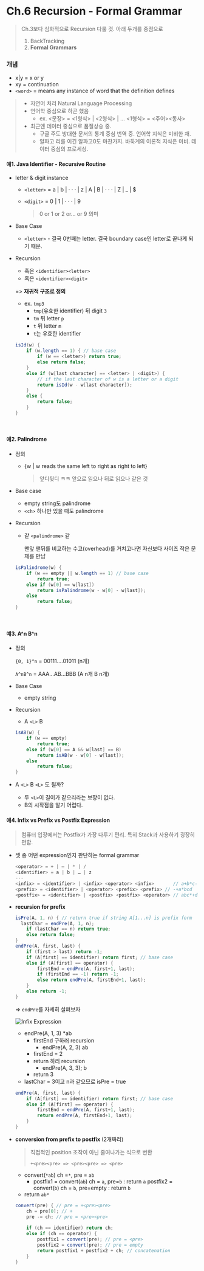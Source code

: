 # Ch.6 Recursion - Formal Grammar

> Ch.3보다 심화적으로 Recursion 다룰 것. 아래 두개를 중점으로
>
> 1. BackTracking
> 2. **Formal Grammars**

### 개념

- x|y = x or y
- xy = continuation
- `<word>` = means any instance of word that the definition defines

> - 자연어 처리 Natural Language Processing
> - 언어학 중심으로 하곤 했음
>   - ex. <문장> = <1형식> | <2형식>  | ...
>     ​     <1형식> = <주어><동사>
> - 최근엔 데이터 중심으로 품질상승 중.
>   - 구글 주도 방대한 문서의 통계 중심 번역 중. 언어학 지식은 미비한 채.
>   - 알파고 리를 이긴 알파고0도 마찬가지. 바둑계의 이론적 지식은 미비. 데이터 중심의 프로세싱.



#### 예1. Java Identifier - Recursive Routine

- letter & digit instance

  - `<letter>` = a | b | · · · | z | A | B | · · · | Z | _ | $

  - `<digit>` = 0 | 1 | · · · | 9

    > 0 or 1 or 2 or… or 9 의미

- Base Case

  - `<letter>` - 결국 0번째는 letter. 결국 boundary case인 letter로 끝나게 되기 때문.

- Recursion

  - 혹은 `<identifier><letter>`
  - 혹은 `<identifier><digit>`

  => **재귀적 구조로 정의**

  - ex. `tmp3`
    - `tmp`(유효한 identifier) 뒤 digit `3`
    - `tm` 뒤 letter `p`
    - `t` 뒤 letter `m`
    - `t`는 유효한 identifier

  ```java
  isId(w) {
      if (w.length == 1) { // base case
          if (w == <letter>) return true;
          else return false;
      }
      else if (w[last character] == <letter> | <digit>) {
          // if the last character of w is a letter or a digit
          return isId(w - w[last character]);
      }
      else {
          return false;
      }
  }
  ```

  ​



#### 예2. Palindrome

- 정의

  - {w | w reads the same left to right as right to left}

    > 앞디뒷디 ㅋㅋ 앞으로 읽으나 뒤로 읽으나 같은 것

- Base case

  - empty string도 palindrome
  - `<ch>` 하나만 있을 때도 palindrome

- Recursion

  - 같 `<palindrome>` 같

    맨앞 맨뒤를 비교하는 수고(overhead)를 거치고나면 자신보다 사이즈 작은 문제를 만남

  ```java
  isPalindrome(w) {
      if (w == empty || w.length == 1) // base case
          return true; 
      else if (w[0] == w[last])
          return isPalindrome(w - w[0] - w[last]);
      else 
          return false;
  }
  ```

  ​


#### 예3. A^n B^n

- 정의

  `{0, 1}^n` = 00111….01011 (n개)

  `A^nB^n` = AAA…AB…BBB (A n개 B n개)

- Base Case
  - empty string

- Recursion
  - A `<L>` B

  ```java
  isAB(w) {
      if (w == empty) 
          return true;
      else if (w[0] == A && w[last] == B)
          return isAB(w - w[0] - w[last]);
      else 
          return false;
  }
  ```

- A `<L>` B `<L>` 도 될까?

  - 두 `<L>`이 길이가 같으리라는 보장이 없다.
  - B의 시작점을 알기 어렵다.



#### 예4. Infix vs Prefix vs Postfix Expression

> 컴퓨터 입장에서는 Postfix가 가장 다루기 편리.
> 특히 Stack과 사용하기 굉장히 편함.

- 셋 중 어떤 expression인지 판단하는 formal grammar

  ```java
  <operator> = + | – | * | /
  <identifier> = a | b | … | z
  ---
  <infix> = <identifier> | <infix> <operator> <infix>		// a+b*c-d
  <prefix> = <identifier> | <operator> <prefix> <prefix> // -+a*bcd
  <postfix> = <identifier> | <postfix> <postfix> <operator> // abc*+d-
  ```

- **recursion for prefix**

  ```java
  isPre(A, 1, n) { // return true if string A[1...n] is prefix form
  	lastChar = endPre(A, 1, n);
      if (lastChar == n) return true;
      else return false;
  }
  endPre(A, first, last) {
      if (first > last) return -1;
      if (A[first] == identifier) return first; // base case
      else if (A[first] == operator) {
          firstEnd = endPre(A, first+1, last);
          if (firstEnd == -1) return -1;
          else return endPre(A, firstEnd+1, last);
      }
      else return -1;
  }
  ```

  => `endPre`를 자세히 살펴보자

  ![Infix Expression](https://user-images.githubusercontent.com/17509651/39055324-e8608afa-44ee-11e8-8ae4-bbbbc8fd8b59.png)

  - endPre(A, 1, 3)	*ab
    - firstEnd 구하러 recursion
      - endPre(A, 2, 3)	ab
    - firstEnd = 2
    - return 하러 recursion
      - endPre(A, 3, 3);	b
    - return 3
  - lastChar = 3이고 n과 같으므로 isPre = true

  ```java
  endPre(A, first, last) {
      if (A[first] == identifier) return first; // base case
      else if (A[first] == operator) {
          firstEnd = endPre(A, first+1, last);
          return endPre(A, firstEnd+1, last);
      }
  }
  ```

- **conversion from prefix to postfix** (2개짜리)

  > 직접적인 position 조작이 아닌 줄여나가는 식으로 변환
  >
  > `+<pre><pre> => <pre><pre> => <pre>`

  - convert(`*ab`)		ch =`*`, pre = `ab`
    - postfix1 = convert(`ab`)	ch = `a`, pre=`b`   : return  `a` 
    	 postfix2 = convert(`b`) 	ch = `b`, pre=empty : return `b`
  - return `ab*`

  ```java
  convert(pre) { // pre = +<pre><pre>
      ch = pre[0]; // +
      pre -= ch; // pre = <pre><pre>
      
      if (ch == identifier) return ch;
      else if (ch == operator) {
          postfix1 = convert(pre); // pre = <pre>
          postfix2 = convert(pre); // pre = empty
          return postfix1 + postfix2 + ch; // concatenation
      }
  }
  ```


